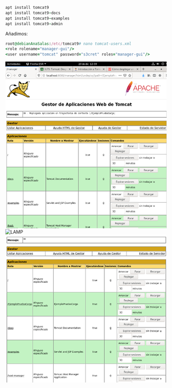 ```ruby
apt install tomcat9
apt install tomcat9-docs
apt install tomcat9-examples 
apt install tomcat9-admin 
```
Añadimos:
```ruby
root@debianAnaSalas:/etc/tomcat9# nano tomcat-users.xml 
<role rolename="manager-gui"/>
<user username="tomcat" password="s3cret" roles="manager-gui"/>
```

![LAMP](https://github.com/anasalasro/ImplantacionAplicacionesWeb/blob/main/imagenesgit/tomcat.PNG) 
![LAMP](https://github.com/anasalasro/ImplantacionAplicacionesWeb/blob/main/imagenesgit/tomcat1.PNG) 
![LAMP](https://github.com/anasalasro/ImplantacionAplicacionesWeb/blob/main/imagenesgit/tomcat2.PNG) 
